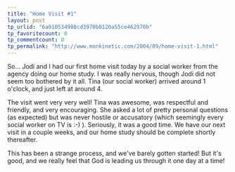 ```yaml
---
title: "Home Visit #1"
layout: post
tp_urlid: "6a010534988cd3970b0120a55ce462970b"
tp_favoritecount: 0
tp_commentcount: 0
tp_permalink: "http://www.monkinetic.com/2004/09/home-visit-1.html"
---
```

So... Jodi and I had our first home visit today by a social worker from the agency doing our home study. I was really nervous, though Jodi did not seem too bothered by it all. Tina (our social worker) arrived around 1 o&#39;clock, and just left at around 4.

The visit went very very well! Tina was awesome, was respectful and friendly, and very encouraging. She asked a lot of pretty personal questions (as expected) but was never hostile or accusatory (which seemingly every social worker on TV is :-) ). Seriously, it was a good time. We have our next visit in a couple weeks, and our home study should be complete shortly thereafter.

This has been a strange process, and we&#39;ve barely gotten started! But it&#39;s good, and we really feel that God is leading us through it one day at a time!
